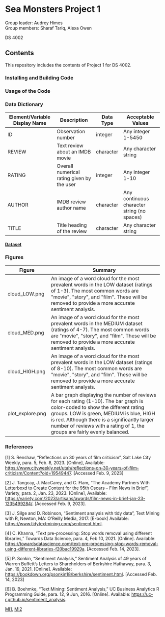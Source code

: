 # Sea Monsters Project 1
Group leader: Audrey Himes    
Group members: Sharaf Tariq, Alexa Owen

DS 4002

## Contents
This repository includes the contents of Project 1 for DS 4002. 

### Installing and Building Code

### Usage of the Code

### Data Dictionary

| Element/Variable Display Name| Description| Data Type| Acceptable Values|                   
|------------------------------|------------|----------|------------------|
| ID | Observation number | integer | Any integer 1-5450 |
| REVIEW | Text review about an IMDB movie | character | Any character string |
| RATING | Overall numerical rating given by the user | integer | Any integer 1-10 |
| AUTHOR | IMDB review author name | character | Any continuous character string (no spaces) |
| TITLE | Title heading of the review | character | Any character string |

#### [Dataset](https://www.kaggle.com/datasets/darshan1504/imdb-movie-reviews-2021?select=IMDB_Movies_2021.db)

### Figures

| Figure | Summary |
|--------|---------|
| cloud_LOW.png | An image of a word cloud for the most prevalent words in the LOW dataset (ratings of 1-3). The most common words are "movie", "story", and "film". These will be removed to provide a more accurate sentiment analysis. |
| cloud_MED.png | An image of a word cloud for the most prevalent words in the MEDIUM dataset (ratings of 4-7). The most common words are "movie", "story", and "film". These will be removed to provide a more accurate sentiment analysis. |
| cloud_HIGH.png | An image of a word cloud for the most prevalent words in the LOW dataset (ratings of 8-10). The most common words are "movie", "story", and "film". These will be removed to provide a more accurate sentiment analysis. |
| plot_explore.png | A bar graph displaying the number of reviews for each rating (1-10). The bar graph is color-coded to show the different rating groups. LOW is green, MEDIUM is blue, HIGH is red. Although there is a significantly larger number of reviews with a rating of 1, the groups are fairly evenly balanced. |


### References
[1] S. Renshaw, “Reflections on 30 years of film criticism”, Salt Lake City Weekly, para. 5, Feb. 8, 2023. [Online], Available: https://www.cityweekly.net/utah/reflections-on-30-years-of-film-criticism/Content?oid=19549447. [Accessed Feb. 9, 2023] 

[2] J. Tangcay, J. MacCarey, and C. Flam, “The Academy Partners With Letterboxd to Create Content for the 95th Oscars – Film News in Brief”, Variety, para. 2, Jan. 23, 2023. [Online], Available: https://variety.com/2023/artisans/awards/film-news-in-brief-jan-23-1235499284/. [Accessed Feb. 9, 2023].

[3] J. Silge and D. Robinson, “Sentiment analysis with tidy data”, Text Mining with R, Newton, MA: O'Reilly Media, 2017. [E-book] Available: https://www.tidytextmining.com/sentiment.html.

[4] C. Khanna, “Text pre-processing: Stop words removal using different libraries,” Towards Data Science, para. 4, Feb 10, 2021. [Online]. Available: https://towardsdatascience.com/text-pre-processing-stop-words-removal-using-different-libraries-f20bac19929a. [Accessed Feb. 14, 2023].

[5] P. Sonkin, “Sentiment Analysis,” Sentiment Analysis of 49 years of Warren Buffett’s Letters to Shareholders of Berkshire Hathaway, para. 3, Jan. 19, 2021. [Online]. Available: https://bookdown.org/psonkin18/berkshire/sentiment.html. [Accessed Feb. 14, 2023]

[6] B. Boehmke, “Text Mining: Sentiment Analysis,” UC Business Analytics R Programming Guide, para. 12, 9 Jun, 2016. [Online]. Available: https://uc-r.github.io/sentiment_analysis.

[MI1](https://github.com/ahimes9/DS4002_GroupWork/blob/main/Project_1/DS%204002%20-%20MI1.pdf), [MI2](https://github.com/ahimes9/DS4002_GroupWork/blob/main/Project_1/DS%204002%20-%20MI2.pdf)
